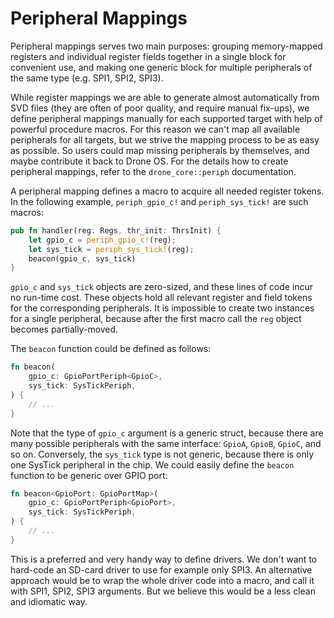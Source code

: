 # Peripheral Mappings

Peripheral mappings serves two main purposes: grouping memory-mapped registers
and individual register fields together in a single block for convenient use,
and making one generic block for multiple peripherals of the same type
(e.g. SPI1, SPI2, SPI3).

While register mappings we are able to generate almost automatically from SVD
files (they are often of poor quality, and require manual fix-ups), we define
peripheral mappings manually for each supported target with help of powerful
procedure macros. For this reason we can't map all available peripherals for all
targets, but we strive the mapping process to be as easy as possible. So users
could map missing peripherals by themselves, and maybe contribute it back to
Drone OS. For the details how to create peripheral mappings, refer to the
`drone_core::periph` documentation.

A peripheral mapping defines a macro to acquire all needed register tokens. In
the following example, `periph_gpio_c!` and `periph_sys_tick!` are such macros:

```rust
pub fn handler(reg: Regs, thr_init: ThrsInit) {
    let gpio_c = periph_gpio_c!(reg);
    let sys_tick = periph_sys_tick!(reg);
    beacon(gpio_c, sys_tick)
}
```

`gpio_c` and `sys_tick` objects are zero-sized, and these lines of code incur no
run-time cost. These objects hold all relevant register and field tokens for the
corresponding peripherals. It is impossible to create two instances for a single
peripheral, because after the first macro call the `reg` object becomes
partially-moved.

The `beacon` function could be defined as follows:

```rust
fn beacon(
    gpio_c: GpioPortPeriph<GpioC>,
    sys_tick: SysTickPeriph,
) {
    // ...
}
```

Note that the type of `gpio_c` argument is a generic struct, because there are
many possible peripherals with the same interface: `GpioA`, `GpioB`, `GpioC`,
and so on. Conversely, the `sys_tick` type is not generic, because there is only
one SysTick peripheral in the chip. We could easily define the `beacon` function
to be generic over GPIO port:

```rust
fn beacon<GpioPort: GpioPortMap>(
    gpio_c: GpioPortPeriph<GpioPort>,
    sys_tick: SysTickPeriph,
) {
    // ...
}
```

This is a preferred and very handy way to define drivers. We don't want to
hard-code an SD-card driver to use for example only SPI3. An alternative
approach would be to wrap the whole driver code into a macro, and call it with
SPI1, SPI2, SPI3 arguments. But we believe this would be a less clean and
idiomatic way.

